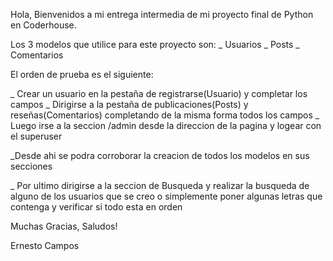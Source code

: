 Hola, Bienvenidos a mi entrega intermedia de mi proyecto final de Python en Coderhouse.

Los 3 modelos que utilice para este proyecto son:
_ Usuarios
_ Posts
_ Comentarios

El orden de prueba es el siguiente:

_ Crear un usuario en la pestaña de registrarse(Usuario) y completar los campos
_ Dirigirse a la pestaña de publicaciones(Posts) y reseñas(Comentarios) completando de la misma forma todos los campos
_ Luego irse a la seccion /admin desde la direccion de la pagina y logear 
con el superuser


_Desde ahi se podra corroborar la creacion de todos los modelos en sus secciones

_ Por ultimo dirigirse a la seccion de Busqueda y realizar la busqueda de alguno de los usuarios que se creo o simplemente poner algunas letras que contenga y verificar si todo esta en orden

Muchas Gracias, Saludos!

Ernesto Campos
